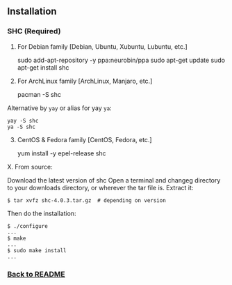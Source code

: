 ## Installation

### SHC (Required)   
1. For Debian family [Debian, Ubuntu, Xubuntu, Lubuntu, etc.]


    sudo add-apt-repository -y ppa:neurobin/ppa
    sudo apt-get update
    sudo apt-get install shc

2. For ArchLinux family [ArchLinux, Manjaro, etc.]

   
    pacman -S shc

Alternative by `yay` or alias for yay `ya`:
    
    yay -S shc
    ya -S shc


3. CentOS & Fedora family [CentOS, Fedora, etc.] 

   
    yum install -y epel-release shc

X. From source:

Download the latest version of shc
Open a terminal and changeg directory to your downloads directory, or wherever the tar file is.
Extract it:
    
    $ tar xvfz shc-4.0.3.tar.gz  # depending on version

Then do the installation:
    
    $ ./configure
    ...
    $ make
    ...
    $ sudo make install
    ...

### [Back to README](../README.md)